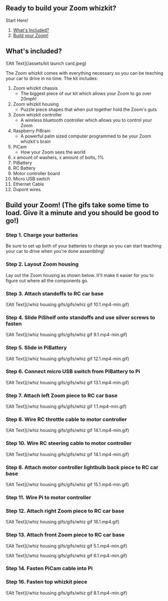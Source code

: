 ## Ready to build your Zoom whizkit? 

Start Here!

1. [What's Included?](#whats-included)
2. [Build your Zoom!](#build-your-zoom)

## What's included? 

![Alt Text](/assets/kit launch card.jpeg)

The Zoom whizkit comes with everything necessary so you can be teaching your car to drive in no time. The kit includes:

1. Zoom whizkit chassis
   - The biggest piece of our kit which allows your Zoom to go over 20mph!
2. Zoom whizkit housing
   - Puzzle piece shapes that when put together hold the Zoom's guts
3. Zoom whizkit controller
   - A wireless bluetooth controller which allows you to control your Zoom
4. Raspberry PiBrain
   - A powerful palm sized computer programmed to be your Zoom whizkit's brain
5. PiCam
   - How your Zoom sees the world
6. x amount of washers, x amount of bolts, 1% 
7. PiBattery
8. RC Battery
9. Motor controller board
10. Micro USB switch
11. Ethernet Cable
12. Dupont wires


## Build your Zoom! (The gifs take some time to load. Give it a minute and you should be good to go!)

### Step 1. Charge your batteries

Be sure to set up both of your batteries to charge so you can start teaching your car to drive when you're done assembling!

### Step 2. Layout Zoom housing

Lay out the Zoom housing as shown below. It'll make it easier for you to figure out where all the components go. 

### Step 3. Attach standoffs to RC car base

![Alt Text](/whiz housing gifs/gifs/whiz gif 10.1.mp4-min.gif)

### Step 4. Slide PiShelf onto standoffs and use silver screws to fasten

![Alt Text](/whiz housing gifs/gifs/whiz gif 9.1.mp4-min.gif)

### Step 5. Slide in PiBattery

![Alt Text](/whiz housing gifs/gifs/whiz gif 12.1.mp4-min.gif)

### Step 6. Connect micro USB switch from PiBattery to Pi

![Alt Text](/whiz housing gifs/gifs/whiz gif 13.1.mp4-min.gif)

### Step 7. Attach left Zoom piece to RC car base

![Alt Text](/whiz housing gifs/gifs/whiz gif 1.1.mp4-min.gif)

### Step 8. Wire RC throttle cable to motor controller

![Alt Text](/whiz housing gifs/gifs/whiz gif 14.1.mp4-min.gif)

### Step 10. Wire RC steering cable to motor controller

![Alt Text](/whiz housing gifs/gifs/whiz gif 14.1.mp4-min.gif)

### Step 8. Attach motor controller lightbulb back piece to RC car base

![Alt Text](/whiz housing gifs/gifs/whiz gif 15.1.mp4-min.gif)

### Step 11. Wire Pi to motor controller

### Step 12. Attach right Zoom piece to RC car base

![Alt Text](/whiz housing gifs/gifs/whiz gif 16.1.mp4.gif)

### Step 13. Attach front Zoom piece to RC car base

![Alt Text](/whiz housing gifs/gifs/whiz gif 5.1.mp4-min.gif)

![Alt Text](/whiz housing gifs/gifs/whiz gif 6.1.mp4-min.gif)

### Step 14. Fasten PiCam cable into Pi

### Step 16. Fasten top whizkit piece

![Alt Text](/whiz housing gifs/gifs/whiz gif 8.1.mp4-min.gif)
